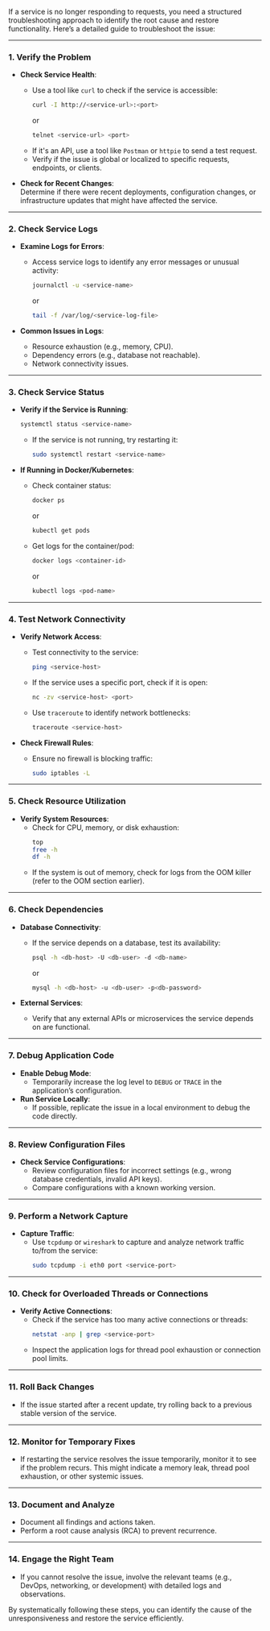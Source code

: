 If a service is no longer responding to requests, you need a structured troubleshooting approach to identify the root cause and restore functionality. Here’s a detailed guide to troubleshoot the issue:

---

### **1. Verify the Problem**
- **Check Service Health**:  
  - Use a tool like `curl` to check if the service is accessible:
    ```bash
    curl -I http://<service-url>:<port>
    ```
    or
    ```bash
    telnet <service-url> <port>
    ```
  - If it's an API, use a tool like `Postman` or `httpie` to send a test request.
  - Verify if the issue is global or localized to specific requests, endpoints, or clients.

- **Check for Recent Changes**:  
  Determine if there were recent deployments, configuration changes, or infrastructure updates that might have affected the service.

---

### **2. Check Service Logs**
- **Examine Logs for Errors**:  
  - Access service logs to identify any error messages or unusual activity:
    ```bash
    journalctl -u <service-name>
    ```
    or
    ```bash
    tail -f /var/log/<service-log-file>
    ```

- **Common Issues in Logs**:
  - Resource exhaustion (e.g., memory, CPU).
  - Dependency errors (e.g., database not reachable).
  - Network connectivity issues.

---

### **3. Check Service Status**
- **Verify if the Service is Running**:
  ```bash
  systemctl status <service-name>
  ```
  - If the service is not running, try restarting it:
    ```bash
    sudo systemctl restart <service-name>
    ```

- **If Running in Docker/Kubernetes**:
  - Check container status:
    ```bash
    docker ps
    ```
    or
    ```bash
    kubectl get pods
    ```
  - Get logs for the container/pod:
    ```bash
    docker logs <container-id>
    ```
    or
    ```bash
    kubectl logs <pod-name>
    ```

---

### **4. Test Network Connectivity**
- **Verify Network Access**:
  - Test connectivity to the service:
    ```bash
    ping <service-host>
    ```
  - If the service uses a specific port, check if it is open:
    ```bash
    nc -zv <service-host> <port>
    ```
  - Use `traceroute` to identify network bottlenecks:
    ```bash
    traceroute <service-host>
    ```

- **Check Firewall Rules**:
  - Ensure no firewall is blocking traffic:
    ```bash
    sudo iptables -L
    ```

---

### **5. Check Resource Utilization**
- **Verify System Resources**:
  - Check for CPU, memory, or disk exhaustion:
    ```bash
    top
    free -h
    df -h
    ```
  - If the system is out of memory, check for logs from the OOM killer (refer to the OOM section earlier).

---

### **6. Check Dependencies**
- **Database Connectivity**:
  - If the service depends on a database, test its availability:
    ```bash
    psql -h <db-host> -U <db-user> -d <db-name>
    ```
    or
    ```bash
    mysql -h <db-host> -u <db-user> -p<db-password>
    ```

- **External Services**:
  - Verify that any external APIs or microservices the service depends on are functional.

---

### **7. Debug Application Code**
- **Enable Debug Mode**:
  - Temporarily increase the log level to `DEBUG` or `TRACE` in the application’s configuration.
- **Run Service Locally**:
  - If possible, replicate the issue in a local environment to debug the code directly.

---

### **8. Review Configuration Files**
- **Check Service Configurations**:
  - Review configuration files for incorrect settings (e.g., wrong database credentials, invalid API keys).
  - Compare configurations with a known working version.

---

### **9. Perform a Network Capture**
- **Capture Traffic**:
  - Use `tcpdump` or `wireshark` to capture and analyze network traffic to/from the service:
    ```bash
    sudo tcpdump -i eth0 port <service-port>
    ```

---

### **10. Check for Overloaded Threads or Connections**
- **Verify Active Connections**:
  - Check if the service has too many active connections or threads:
    ```bash
    netstat -anp | grep <service-port>
    ```
  - Inspect the application logs for thread pool exhaustion or connection pool limits.

---

### **11. Roll Back Changes**
- If the issue started after a recent update, try rolling back to a previous stable version of the service.

---

### **12. Monitor for Temporary Fixes**
- If restarting the service resolves the issue temporarily, monitor it to see if the problem recurs. This might indicate a memory leak, thread pool exhaustion, or other systemic issues.

---

### **13. Document and Analyze**
- Document all findings and actions taken.
- Perform a root cause analysis (RCA) to prevent recurrence.

---

### **14. Engage the Right Team**
- If you cannot resolve the issue, involve the relevant teams (e.g., DevOps, networking, or development) with detailed logs and observations.

By systematically following these steps, you can identify the cause of the unresponsiveness and restore the service efficiently.